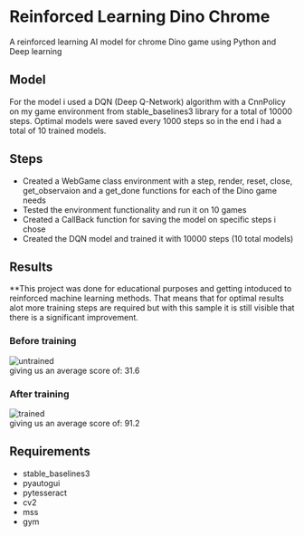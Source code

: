 # Reinforced Learning Dino Chrome
A reinforced learning AI model for chrome Dino game using Python and Deep learning

## Model
For the model i used a DQN (Deep Q-Network) algorithm with a CnnPolicy on my game environment from stable_baselines3 library for a total of 10000 steps. Optimal models were saved every 1000 steps so in the end i had a total of 10 trained models.

## Steps
- Created a WebGame class environment with a step, render, reset, close, get_observaion and a get_done functions for each of the Dino game needs
- Tested the environment functionality and run it on 10 games
- Created a CallBack function for saving the model on specific steps i chose
- Created the DQN model and trained it with 10000 steps (10 total models)

## Results
**This project was done for educational purposes and getting intoduced to reinforced machine learning methods. That means that for optimal results alot more training steps are required but with this sample it is still visible that there is a significant improvement.
### Before training
![untrained](https://user-images.githubusercontent.com/75722160/219855772-61afcb5a-b695-4c07-a8af-bcb30ae8694f.png)<br />
giving us an average score of: 31.6
### After training
![trained](https://user-images.githubusercontent.com/75722160/219855773-1b0bc64a-aca8-413e-8eb5-ee5a9501f593.png)<br />
giving us an average score of: 91.2

## Requirements
- stable_baselines3
- pyautogui
- pytesseract
- cv2
- mss
- gym
